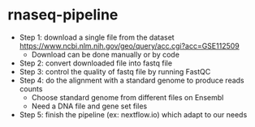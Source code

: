 # rnaseq-pipeline

  * Step 1: download a single file from the dataset https://www.ncbi.nlm.nih.gov/geo/query/acc.cgi?acc=GSE112509
    * Download can be done manually or by code
  * Step 2: convert downloaded file into fastq file
  * Step 3: control the quality of fastq file by running FastQC
  * Step 4: do the alignment with a standard genome to produce reads counts
    * Choose standard genome from different files on Ensembl
    * Need a DNA file and gene set files
  * Step 5: finish the pipeline (ex: nextflow.io) which adapt to our needs
